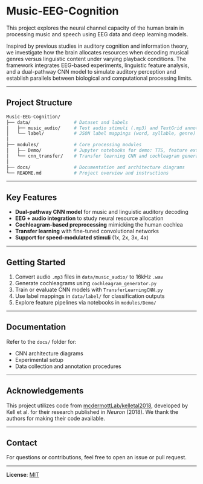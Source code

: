# Music-EEG-Cognition

This project explores the neural channel capacity of the human brain in processing music and speech using EEG data and deep learning models.

Inspired by previous studies in auditory cognition and information theory, we investigate how the brain allocates resources when decoding musical genres versus linguistic content under varying playback conditions. The framework integrates EEG-based experiments, linguistic feature analysis, and a dual-pathway CNN model to simulate auditory perception and establish parallels between biological and computational processing limits.

---

## Project Structure

```bash
Music-EEG-Cognition/
├── data/                # Dataset and labels
│   ├── music_audio/     # Test audio stimuli (.mp3) and TextGrid annotations
│   └── label/           # JSON label mappings (word, syllable, genre)
│
├── modules/             # Core processing modules
│   ├── Demo/            # Jupyter notebooks for demo: TTS, feature extraction, prediction
│   └── cnn_transfer/    # Transfer learning CNN and cochleagram generator
│
├── docs/                # Documentation and architecture diagrams
└── README.md            # Project overview and instructions
```

---

## Key Features

- **Dual-pathway CNN model** for music and linguistic auditory decoding
- **EEG + audio integration** to study neural resource allocation
- **Cochleagram-based preprocessing** mimicking the human cochlea
- **Transfer learning** with fine-tuned convolutional networks
- **Support for speed-modulated stimuli** (1x, 2x, 3x, 4x)

---

## Getting Started

1. Convert audio `.mp3` files in `data/music_audio/` to 16kHz `.wav`
2. Generate cochleagrams using `cochleagram_generator.py`
3. Train or evaluate CNN models with `TransferLearningCNN.py`
4. Use label mappings in `data/label/` for classification outputs
5. Explore feature pipelines via notebooks in `modules/Demo/`

---

## Documentation

Refer to the `docs/` folder for:
- CNN architecture diagrams
- Experimental setup
- Data collection and annotation procedures

---

## Acknowledgements

This project utilizes code from [mcdermottLab/kelletal2018](https://github.com/mcdermottLab/kelletal2018), developed by Kell et al. for their research published in *Neuron* (2018). We thank the authors for making their code available.

---

## Contact

For questions or contributions, feel free to open an issue or pull request.

---

**License**: [MIT](LICENSE)  
